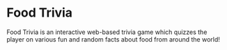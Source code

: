 # Food Trivia

Food Trivia is an interactive web-based trivia game which quizzes the player on various fun and random facts about food from around the world!
